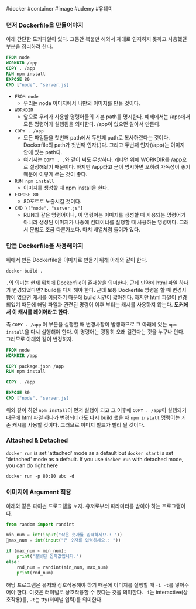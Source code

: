 #docker #container #image #udemy #유데미 

### 먼저 Dockerfile을 만들어야지
아래 간단한 도커파일이 있다. 그동안 복붙만 해와서 제대로 인지하지 못하고 사용했던 부분을 정리하려 한다.

```Dockerfile
FROM node
WORKDIR /app
COPY . /app
RUN npm install
EXPOSE 80
CMD ["node", "server.js]
```

- `FROM node`
	- 우리는 node 이미지에서 나만의 이미지를 만들 것이다.
- `WORKDIR`
	- 앞으로 우리가 사용할 명령어들의 기본 path를 명시한다. 예제에서는 /app에서 모든 명령어가 실행됨을 의미한다. /app이 없으면 알아서 만든다.
- `COPY . /app`
	- 모든 파일들을 첫번째 path에서 두번째 path로 복사하겠다는 것이다. Dockerfile의 path가 첫번째 인자(.)다. 그리고 두번째 인자(/app)는 이미지 안에 있는 path다.
	- 여기서는 `COPY . .`와 같이 써도 무방하다. 왜냐면 위에 WORKDIR를 /app으로 설정해놨기 때문이다. 하지만 /app라고 굳이 명시하면 오히려 가독성이 좋기 때문에 이렇게 쓰는 것이 좋다.
- `RUN npm install`
	- 이미지를 생성할 때 npm install을 한다.
- `EXPOSE 80`
	- 80포트로 노출시킬 것이다.
- `CMD \["node", "server.js"]`
	- RUN과 같은 명령어이나, 이 명령어는 이미지를 생성할 때 사용되는 명령어가 아니라 생성된 이미지가 나중에 컨테이너를 실행할 때 사용하는 명령어다. 그래서 문법도 조금 다른가보다. 마치 배열처럼 들어가 있다.

### 만든 Dockerfile을 사용해야지
위에서 만든 Dockerfile을 이미지로 만들기 위해 아래와 같이 한다.

```
docker build .
```

`.`의 의미는 현재 위치에 Dockerfile이 존재함을 의미한다. 근데 만약에 html 파일 하나가 변경되었다면? build를 다시 해야 한다. 근데 보통 Dockerfile 명령을 할 때 변경사항이 없으면 캐시를 이용하기 때문에 build 시간이 짧아진다. 하지만 html 파일이 변경되었기 때문에 해당 파일과 관련된 명령어 이후 부터는 캐시를 사용하지 않는다. __도커에서 이 캐시를 레이어라고 한다.__

즉 `COPY . /app` 이 부분을 실행할 때 변경사항이 발생하므로 그 아래에 있는 `npm install`을 다시 실행해야 한다. 이 명령어는 굉장히 오래 걸린다는 것을 누구나 안다. 그러므로 아래와 같이 변경하자.

```Dockerfile
FROM node
WORKDIR /app

COPY package.json /app
RUN npm install

COPY . /app

EXPOSE 80
CMD ["node", "server.js]
```

위와 같이 하면 `npm install`이 먼저 실행이 되고 그 이후에 `COPY . /app`이 실행되기 때문에 html 파일 하나가 변경되더라도 다시 build 했을 때 `npm install` 명령어는 기존 캐시를 사용할 것이다. 그러므로 이미지 빌드가 빨리 될 것이다.

### Attached & Detached
`docker run` is set 'attached' mode as a default but `docker start` is set 'detached' mode as a default.
If you use `docker run` with detached mode, you can do right here

```
docker run -p 80:80 abc -d
```

### 이미지에 Argument 적용
아래와 같은 파이썬 프로그램을 보자. 유저로부터 파라미터를 받아야 하는 프로그램이다. 

```python
from random import randint

min_num = int(input("작은 숫자를 입력하세요.: "))
max_num = int(input("큰 숫자를 입력하세요.: "))

if (max_num < min_num):
	print("잘못된 인자값입니다.")
else:
	rnd_num = randint(min_num, max_num)
	print(rnd_num)
```

해당 프로그램은 유저와 상호작용해야 하기 때문에 이미지를 실행할 때 `-i -t`를 넣어주어야 한다. 이것은 터미널로 상호작용할 수 있다는 것을 의미한다. `-i`는 interactive(상호작용)를, `-t`는 tty(터미널 입력)를 의미한다.